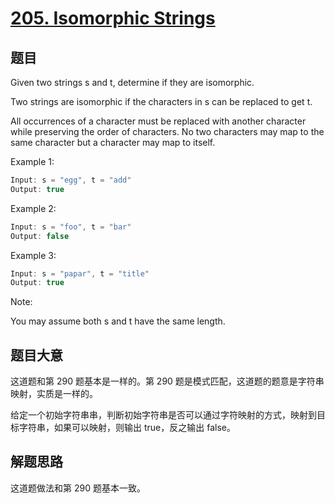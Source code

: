 # [205. Isomorphic Strings](https://leetcode.com/problems/isomorphic-strings/)

## 题目

Given two strings s and t, determine if they are isomorphic.

Two strings are isomorphic if the characters in s can be replaced to get t.

All occurrences of a character must be replaced with another character while preserving the order of characters. No two characters may map to the same character but a character may map to itself.

Example 1:

```c
Input: s = "egg", t = "add"
Output: true
```

Example 2:

```c
Input: s = "foo", t = "bar"
Output: false
```

Example 3:

```c
Input: s = "papar", t = "title"
Output: true
```

Note:   

You may assume both s and t have the same length.




## 题目大意

这道题和第 290 题基本是一样的。第 290 题是模式匹配，这道题的题意是字符串映射，实质是一样的。

给定一个初始字符串串，判断初始字符串是否可以通过字符映射的方式，映射到目标字符串，如果可以映射，则输出 true，反之输出 false。

## 解题思路

这道题做法和第 290 题基本一致。



